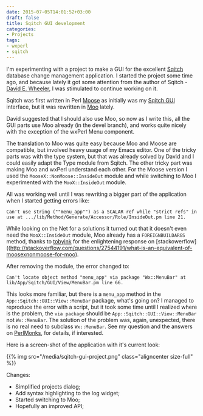 ```yaml
---
date: 2015-07-05T14:01:52+03:00
draft: false
title: Sqitch GUI development
categories:
- Projects
tags:
- wxperl
- sqitch
---
```


I'm experimenting with a project to make a GUI for the excellent
[Sqitch](http://sqitch.org) database change management application.  I
started the project some time ago, and because lately it got some
attention from the author of Sqitch - [David
E. Wheeler](https://github.com/theory), I was stimulated to continue
working on it.

<!--more-->

Sqitch was first written in Perl
[Moose](https://metacpan.org/pod/Moose) as initially was my [Sqitch
GUI](https://github.com/stefansbv/sqitch-gui) interface, but it was
rewritten in [Moo](https://metacpan.org/pod/Moo) lately.

David suggested that I should also use Moo, so now as I write this, all
the GUI parts use Moo already (in the devel branch), and works quite
nicely with the exception of the wxPerl Menu component.

The translation to Moo was quite easy because Moo and Moose are
compatible, but involved heavy usage of my Emacs editor.  One of
the tricky parts was with the type system, but that was already solved
by David and I could easily adapt the Type module from Sqitch.  The
other tricky part was making Moo and wxPerl understand each other.
For the Moose version I used the `MooseX::NonMoose::InsideOut` module
and while switching to Moo I experimented with the `MooX::InsideOut`
module.

All was working well until I was rewriting a bigger part of the
application when I started getting errors like:

```
Can't use string (""menu_app"") as a SCALAR ref while "strict refs" in use at .../lib/Method/Generate/Accessor/Role/InsideOut.pm line 21.

```

While looking on the Net for a solutions it turned out that it
doesn't even need the `MooX::InsideOut` module, Moo already has a
`FOREIGNBUILDARGS` method, thanks to
[tobyink](http://stackoverflow.com/users/1990570/tobyink) for the
enlightening response on
[stackowerflow]((http://stackoverflow.com/questions/27544191/what-is-an-equivalent-of-moosexnonmoose-for-moo).

After removing the module, the error changed to:

```
Can't locate object method "menu_app" via package "Wx::MenuBar" at lib/App/Sqitch/GUI/View/MenuBar.pm line 66.
```

This looks more familiar, but there is a `menu_app` method in the
`App::Sqitch::GUI::View::MenuBar` package, what's going on?  I managed
to reproduce the error with a script, but it took some time until I
realized where is the problem, the `via package` should be
`App::Sqitch::GUI::View::MenuBar` not `Wx::MenuBar`.  The solution of
the problem was, again, unexpected, there is no real need to subclass
`Wx::MenuBar`. See my question and the answers on
[PerlMonks](http://www.perlmonks.org/?node_id=1129292), for details,
if interested.

Here is a screen-shot of the application with it's current look:

{{% img src="/media/sqitch-gui-project.png" class="aligncenter size-full" %}}

Changes:

 - Simplified projects dialog;
 - Add syntax highlighting to the log widget;
 - Started switching to Moo;
 - Hopefully an improved API;

